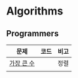 # Algorithms

## Programmers

| 문제                                                         | 코드 | 비고 |
| ------------------------------------------------------------ | ---- | ---- |
| [가장 큰 수](https://programmers.co.kr/learn/courses/30/lessons/42746) |      | 정렬 |
|                                                              |      |      |




